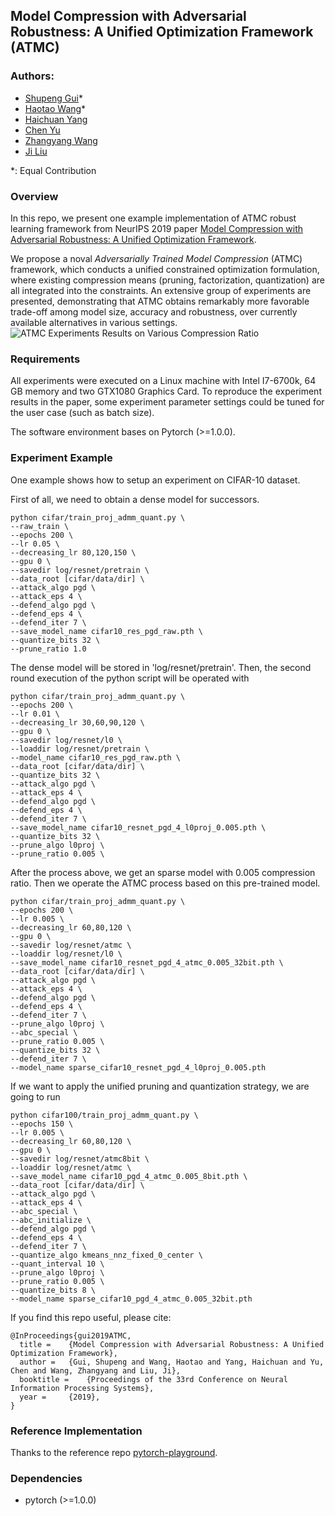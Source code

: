 ## Model Compression with Adversarial Robustness: A Unified Optimization Framework (ATMC)
### Authors:
* [Shupeng Gui](https://sites.google.com/view/shupeng-gui/home)*
* [Haotao Wang](http://people.tamu.edu/~htwang/)*
* [Haichuan Yang](https://www.cs.rochester.edu/u/hyang36/)
* [Chen Yu](https://www.linkedin.com/in/lukecyu/en)
* [Zhangyang Wang](https://www.atlaswang.com/)
* [Ji Liu](https://scholar.google.com/citations?user=RRzVwKkAAAAJ&hl=en)

*: Equal Contribution

### Overview
In this repo, we present one example implementation of ATMC robust learning framework from NeurIPS 2019 paper [Model Compression with Adversarial Robustness: A Unified Optimization Framework](https://arxiv.org/abs/1902.03538).

We propose a noval *Adversarially Trained Model Compression* (ATMC) framework, which conducts a unified constrained optimization formulation, where existing compression means (pruning, factorization, quantization) are all integrated into the constraints. An extensive group of experiments are presented, demonstrating that ATMC obtains remarkably more favorable trade-off among model size, accuracy and robustness, over currently available alternatives in various settings.
![ATMC Experiments Results on Various Compression Ratio](ATMC_exps.png)

### Requirements
All experiments were executed on a Linux machine with Intel I7-6700k, 64 GB memory and two GTX1080 Graphics Card. To reproduce the experiment results in the paper, some experiment parameter settings could be tuned for the user case (such as batch size).

The software environment bases on Pytorch (>=1.0.0).

### Experiment Example
One example shows how to setup an experiment on CIFAR-10 dataset.

First of all, we need to obtain a dense model for successors.
```
python cifar/train_proj_admm_quant.py \
--raw_train \
--epochs 200 \
--lr 0.05 \
--decreasing_lr 80,120,150 \
--gpu 0 \
--savedir log/resnet/pretrain \          
--data_root [cifar/data/dir] \            
--attack_algo pgd \
--attack_eps 4 \
--defend_algo pgd \
--defend_eps 4 \
--defend_iter 7 \
--save_model_name cifar10_res_pgd_raw.pth \
--quantize_bits 32 \
--prune_ratio 1.0
```
The dense model will be stored in 'log/resnet/pretrain'. Then, the second round execution of the python script will be operated with
```
python cifar/train_proj_admm_quant.py \
--epochs 200 \
--lr 0.01 \
--decreasing_lr 30,60,90,120 \
--gpu 0 \
--savedir log/resnet/l0 \
--loaddir log/resnet/pretrain \
--model_name cifar10_res_pgd_raw.pth \  
--data_root [cifar/data/dir] \       
--quantize_bits 32 \
--attack_algo pgd \
--attack_eps 4 \
--defend_algo pgd \                                             
--defend_eps 4 \
--defend_iter 7 \
--save_model_name cifar10_resnet_pgd_4_l0proj_0.005.pth \
--quantize_bits 32 \ 
--prune_algo l0proj \
--prune_ratio 0.005 \
```
After the process above, we get an sparse model with 0.005 compression ratio. Then we operate the ATMC process based on this pre-trained model.
```
python cifar/train_proj_admm_quant.py \
--epochs 200 \                     
--lr 0.005 \     
--decreasing_lr 60,80,120 \   
--gpu 0 \                          
--savedir log/resnet/atmc \                                             
--loaddir log/resnet/l0 \                                               
--save_model_name cifar10_resnet_pgd_4_atmc_0.005_32bit.pth \ 
--data_root [cifar/data/dir] \     
--attack_algo pgd \
--attack_eps 4 \
--defend_algo pgd \                                             
--defend_eps 4 \    
--defend_iter 7 \                                              
--prune_algo l0proj \
--abc_special \        
--prune_ratio 0.005 \ 
--quantize_bits 32 \
--defend_iter 7 \
--model_name sparse_cifar10_resnet_pgd_4_l0proj_0.005.pth
```
If we want to apply the unified pruning and quantization strategy, we are going to run
```
python cifar100/train_proj_admm_quant.py \
--epochs 150 \
--lr 0.005 \
--decreasing_lr 60,80,120 \
--gpu 0 \
--savedir log/resnet/atmc8bit \
--loaddir log/resnet/atmc \
--save_model_name cifar10_pgd_4_atmc_0.005_8bit.pth \
--data_root [cifar/data/dir] \
--attack_algo pgd \
--attack_eps 4 \
--abc_special \
--abc_initialize \
--defend_algo pgd \
--defend_eps 4 \
--defend_iter 7 \
--quantize_algo kmeans_nnz_fixed_0_center \
--quant_interval 10 \
--prune_algo l0proj \
--prune_ratio 0.005 \
--quantize_bits 8 \
--model_name sparse_cifar10_pgd_4_atmc_0.005_32bit.pth
```

If you find this repo useful, please cite:
```
@InProceedings{gui2019ATMC,
  title = 	 {Model Compression with Adversarial Robustness: A Unified Optimization Framework},
  author = 	 {Gui, Shupeng and Wang, Haotao and Yang, Haichuan and Yu, Chen and Wang, Zhangyang and Liu, Ji},
  booktitle = 	 {Proceedings of the 33rd Conference on Neural Information Processing Systems},
  year = 	 {2019},
}
```

### Reference Implementation
Thanks to the reference repo [pytorch-playground](https://github.com/aaron-xichen/pytorch-playground).

### Dependencies
- pytorch (>=1.0.0)
